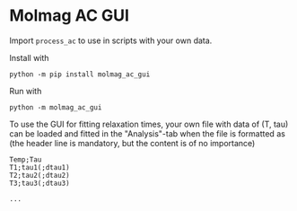 # Molmag AC GUI

Import `process_ac` to use in scripts with your own data.

Install with
```
python -m pip install molmag_ac_gui
```
Run with
```
python -m molmag_ac_gui
```

To use the GUI for fitting relaxation times, your own file with data of (T, tau) can be loaded and fitted in the "Analysis"-tab
when the file is formatted as (the header line is mandatory, but the content is of no importance)

```
Temp;Tau
T1;tau1(;dtau1)
T2;tau2(;dtau2)
T3;tau3(;dtau3)

...
```
